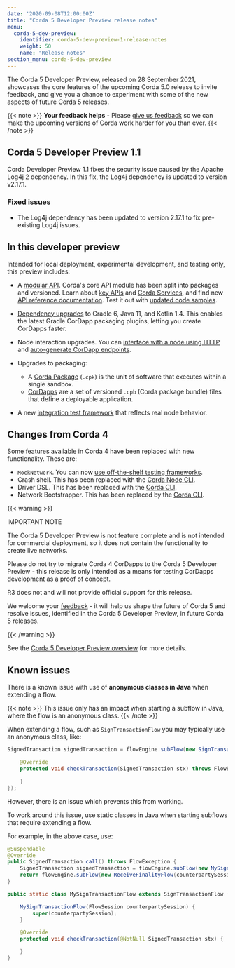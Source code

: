 ```yaml
---
date: '2020-09-08T12:00:00Z'
title: "Corda 5 Developer Preview release notes"
menu:
  corda-5-dev-preview:
    identifier: corda-5-dev-preview-1-release-notes
    weight: 50
    name: "Release notes"
section_menu: corda-5-dev-preview
---
```


The Corda 5 Developer Preview, released on 28 September 2021, showcases the core features of the upcoming Corda 5.0 release to invite feedback, and give you a chance to experiment with some of the new aspects of future Corda 5 releases.

{{< note >}}
**Your feedback helps** -
Please [give us feedback](https://r3dev.zendesk.com/hc/en-us/requests/new) so we can make the upcoming versions of Corda work harder for you than ever.
{{< /note >}}

## Corda 5 Developer Preview 1.1

Corda Developer Preview 1.1 fixes the security issue caused by the Apache Log4j 2 dependency. In this fix, the Log4j dependency is updated to version v2.17.1.

### Fixed issues

* The Log4j dependency has been updated to version 2.17.1 to fix pre-existing Log4j issues.

## In this developer preview

Intended for local deployment, experimental development, and testing only, this preview includes:

- A [modular API](../../../../en/api-ref.html). Corda's core API module has been split into packages and versioned. Learn about [key APIs](../../../../en/platform/corda/5.0-dev-preview-1/cordapps/overview.md) and [Corda Services](../../../../en/platform/corda/5.0-dev-preview-1/cordapps/corda-services/overview.md), and find new [API reference documentation](../../../../en/api-ref.html). Test it out with [updated code samples](../../../../en/samples.html).

- [Dependency upgrades](../../../../en/platform/corda/5.0-dev-preview-1/getting-started/prerequisites.md) to Gradle 6, Java 11, and Kotlin 1.4. This enables the latest Gradle CorDapp packaging plugins, letting you create CorDapps faster.

- Node interaction upgrades. You can [interface with a node using HTTP](../../../../en/platform/corda/5.0-dev-preview-1/nodes/operating/operating-nodes-homepage.md) and [auto-generate CorDapp endpoints](../../../../en/platform/corda/5.0-dev-preview-1/nodes/operating/openapi.md).

- Upgrades to packaging:
  - A [Corda Package](../../../../en/platform/corda/5.0-dev-preview-1/packaging/overview.html#corda-package-files) (`.cpk`) is the unit of software that executes within a single sandbox.
  - [CorDapps](../../../../en/platform/corda/5.0-dev-preview-1/packaging/overview.html#corda-package-bundles) are a set of versioned `.cpb` (Corda package bundle) files that define a deployable application.

- A new [integration test framework](../../../../en/platform/corda/5.0-dev-preview-1/cordapps/integration-tests.md) that reflects real node behavior.

## Changes from Corda 4

Some features available in Corda 4 have been replaced with new functionality. These are:

- `MockNetwork`. You can now [use off-the-shelf testing frameworks](../../../../en/platform/corda/5.0-dev-preview-1/cordapps/integration-tests.md).
- Crash shell. This has been replaced with the [Corda Node CLI](../../../../en/platform/corda/5.0-dev-preview-1/nodes/operating/cli-curl/cli-curl.md).
- Driver DSL. This has been replaced with the [Corda CLI](../../../../en/platform/corda/5.0-dev-preview-1/corda-cli/overview.md).
- Network Bootstrapper. This has been replaced by the [Corda CLI](../../../../en/platform/corda/5.0-dev-preview-1/corda-cli/overview.md).

{{< warning >}}

IMPORTANT NOTE

The Corda 5 Developer Preview is not feature complete and is not intended for commercial deployment, so it does not contain the functionality to create live networks.

Please do not try to migrate Corda 4 CorDapps to the Corda 5 Developer Preview - this release is only intended as a means for testing CorDapps development as a proof of concept.

R3 does not and will not provide official support for this release.

We welcome your [feedback](https://r3dev.zendesk.com/hc/en-us/requests/new) - it will help us shape the future of Corda 5 and resolve issues, identified in the Corda 5 Developer Preview, in future Corda 5 releases.

{{< /warning >}}

See the [Corda 5 Developer Preview overview](../../../../en/platform/corda/5.0-dev-preview-1.html) for more details.

## Known issues

There is a known issue with use of **anonymous classes in Java** when extending a flow.

{{< note >}}
This issue only has an impact when starting a subflow in Java, where the flow is an anonymous class.
{{< /note >}}

When extending a flow, such as `SignTransactionFlow` you may typically use an anonymous class, like:

```Java
SignedTransaction signedTransaction = flowEngine.subFlow(new SignTransactionFlow(counterpartySession) {

    @Override
    protected void checkTransaction(SignedTransaction stx) throws FlowException {

    }
});
```
However, there is an issue which prevents this from working.


To work around this issue, use static classes in Java when starting subflows that require extending a flow.

For example, in the above case, use:

```Java
@Suspendable
@Override
public SignedTransaction call() throws FlowException {
    SignedTransaction signedTransaction = flowEngine.subFlow(new MySignTransactionFlow(counterpartySession));
    return flowEngine.subFlow(new ReceiveFinalityFlow(counterpartySession, signedTransaction.getId()));
}

public static class MySignTransactionFlow extends SignTransactionFlow {

    MySignTransactionFlow(FlowSession counterpartySession) {
        super(counterpartySession);
    }

    @Override
    protected void checkTransaction(@NotNull SignedTransaction stx) {

    }
}
```
